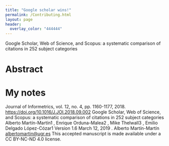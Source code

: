 ```yaml
---
title: "Google scholar wins!"
permalink: /Contributing.html
layout: page 
header:
  overlay_color: "444444"
---
```


Google Scholar, Web of Science, and Scopus: a systematic comparison of citations in 252 subject categories

# Abstract

# My notes






Journal of Informetrics, vol. 12, no. 4, pp. 1160-1177, 2018.
https://doi.org/10.1016/J.JOI.2018.09.002
Google Scholar, Web of Science, and
Scopus: a systematic comparison of
citations in 252 subject categories
Alberto Martín-Martín1
, Enrique Orduna-Malea2
, Mike
Thelwall3
, Emilio Delgado López-Cózar1
Version 1.6
March 12, 2019
.
Alberto Martín-Martín
albertomartin@ugr.es
This accepted manuscript is made available under a CC BY-NC-ND 4.0 license.